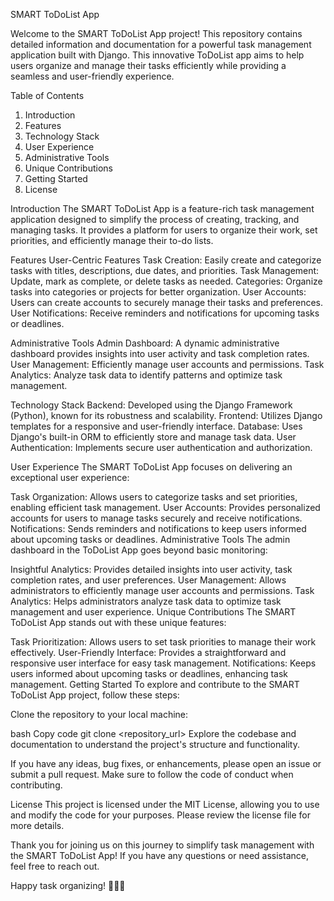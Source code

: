 SMART ToDoList App

Welcome to the SMART ToDoList App project! This repository contains detailed information and documentation for a powerful task management application built with Django. This innovative ToDoList app aims to help users organize and manage their tasks efficiently while providing a seamless and user-friendly experience.

Table of Contents
1. Introduction
2. Features
3. Technology Stack
4. User Experience
5. Administrative Tools
6. Unique Contributions
7. Getting Started
8. License

Introduction
The SMART ToDoList App is a feature-rich task management application designed to simplify the process of creating, tracking, and managing tasks. It provides a platform for users to organize their work, set priorities, and efficiently manage their to-do lists.

Features
User-Centric Features
Task Creation: Easily create and categorize tasks with titles, descriptions, due dates, and priorities.
Task Management: Update, mark as complete, or delete tasks as needed.
Categories: Organize tasks into categories or projects for better organization.
User Accounts: Users can create accounts to securely manage their tasks and preferences.
User Notifications: Receive reminders and notifications for upcoming tasks or deadlines.

Administrative Tools
Admin Dashboard: A dynamic administrative dashboard provides insights into user activity and task completion rates.
User Management: Efficiently manage user accounts and permissions.
Task Analytics: Analyze task data to identify patterns and optimize task management.

Technology Stack
Backend: Developed using the Django Framework (Python), known for its robustness and scalability.
Frontend: Utilizes Django templates for a responsive and user-friendly interface.
Database: Uses Django's built-in ORM to efficiently store and manage task data.
User Authentication: Implements secure user authentication and authorization.

User Experience
The SMART ToDoList App focuses on delivering an exceptional user experience:

Task Organization: Allows users to categorize tasks and set priorities, enabling efficient task management.
User Accounts: Provides personalized accounts for users to manage tasks securely and receive notifications.
Notifications: Sends reminders and notifications to keep users informed about upcoming tasks or deadlines.
Administrative Tools
The admin dashboard in the ToDoList App goes beyond basic monitoring:

Insightful Analytics: Provides detailed insights into user activity, task completion rates, and user preferences.
User Management: Allows administrators to efficiently manage user accounts and permissions.
Task Analytics: Helps administrators analyze task data to optimize task management and user experience.
Unique Contributions
The SMART ToDoList App stands out with these unique features:

Task Prioritization: Allows users to set task priorities to manage their work effectively.
User-Friendly Interface: Provides a straightforward and responsive user interface for easy task management.
Notifications: Keeps users informed about upcoming tasks or deadlines, enhancing task management.
Getting Started
To explore and contribute to the SMART ToDoList App project, follow these steps:

Clone the repository to your local machine:

bash
Copy code
git clone <repository_url>
Explore the codebase and documentation to understand the project's structure and functionality.

If you have any ideas, bug fixes, or enhancements, please open an issue or submit a pull request. Make sure to follow the code of conduct when contributing.

License
This project is licensed under the MIT License, allowing you to use and modify the code for your purposes. Please review the license file for more details.

Thank you for joining us on this journey to simplify task management with the SMART ToDoList App! If you have any questions or need assistance, feel free to reach out.

Happy task organizing! 📝📅🚀
